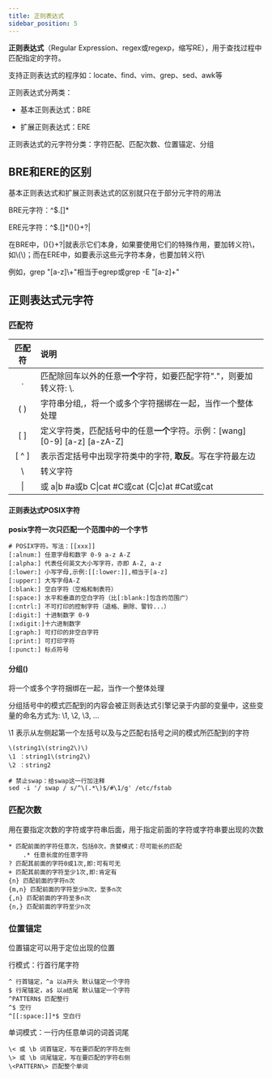 ```yaml
---
title: 正则表达式
sidebar_position: 5
---
```




**正则表达式**（Regular Expression、regex或regexp，缩写RE），用于查找过程中匹配指定的字符。

支持正则表达式的程序如：locate、find、vim、grep、sed、awk等

正则表达式分两类：

- 基本正则表达式：BRE 

- 扩展正则表达式：ERE

  

正则表达式的元字符分类：字符匹配、匹配次数、位置锚定、分组

## BRE和ERE的区别

基本正则表达式和扩展正则表达式的区别就只在于部分元字符的用法

BRE元字符：^$.[]*

ERE元字符：^$.[]*(){}+?|

在BRE中，(){}+?|就表示它们本身，如果要使用它们的特殊作用，要加转义符\，如\\(\\)；而在ERE中，如要表示这些元字符本身，也要加转义符\\

例如，grep "[a-z]\\+"相当于egrep或grep -E "[a-z]+"

## 正则表达式元字符

### 匹配符

| 匹配符 | 说明                                                         |
| :----: | :----------------------------------------------------------- |
|   .    | 匹配除回车以外的任意**一个**字符，如要匹配字符"."，则要加转义符: \\. |
|  ( )   | 字符串分组,，将一个或多个字符捆绑在一起，当作一个整体处理    |
|  [ ]   | 定义字符类，匹配括号中的任意**一个**字符。示例：[wang]   [0-9]   [a-z]   [a-zA-Z] |
| [ ^ ]  | 表示否定括号中出现字符类中的字符, **取反**。写在字符最左边   |
|   \    | 转义字符                                                     |
|   \|   | 或   a\|b #a或b    C\|cat #C或cat     (C\|c)at #Cat或cat     |

#### 正则表达式POSIX字符

**posix字符一次只匹配一个范围中的一个字节**

```
# POSIX字符。写法：[[xxx]]
[:alnum:] 任意字母和数字 0-9 a-z A-Z
[:alpha:] 代表任何英文大小写字符，亦即 A-Z, a-z
[:lower:] 小写字母,示例:[[:lower:]],相当于[a-z]
[:upper:] 大写字母A-Z
[:blank:] 空白字符（空格和制表符）
[:space:] 水平和垂直的空白字符（比[:blank:]包含的范围广）
[:cntrl:] 不可打印的控制字符（退格、删除、警铃...）
[:digit:] 十进制数字 0-9
[:xdigit:]十六进制数字
[:graph:] 可打印的非空白字符
[:print:] 可打印字符
[:punct:] 标点符号
```



#### 分组()

将一个或多个字符捆绑在一起，当作一个整体处理

分组括号中的模式匹配到的内容会被正则表达式引擎记录于内部的变量中，这些变量的命名方式为: \1,  \2, \3, ...

\1 表示从左侧起第一个左括号以及与之匹配右括号之间的模式所匹配到的字符

```shell
\(string1\(string2\)\)
\1 ：string1\(string2\)
\2 ：string2
```

```shell
# 禁止swap：给swap这一行加注释
sed -i '/ swap / s/^\(.*\)$/#\1/g' /etc/fstab
```



### 匹配次数 

用在要指定次数的字符或字符串后面，用于指定前面的字符或字符串要出现的次数

```
* 匹配前面的字符任意次，包括0次，贪婪模式：尽可能长的匹配
	.* 任意长度的任意字符
? 匹配其前面的字符0或1次,即:可有可无
+ 匹配其前面的字符至少1次,即:肯定有
{n} 匹配前面的字符n次
{m,n} 匹配前面的字符至少m次，至多n次
{,n} 匹配前面的字符至多n次
{n,} 匹配前面的字符至少n次
```



### 位置锚定 

位置锚定可以用于定位出现的位置

行模式：行首行尾字符

```
^ 行首锚定，^a 以a开头 默认锚定一个字符
$ 行尾锚定，a$ 以a结尾 默认锚定一个字符
^PATTERN$ 匹配整行
^$ 空行
^[[:space:]]*$ 空白行
```

单词模式：一行内任意单词的词首词尾

```
\< 或 \b 词首锚定，写在要匹配的字符左侧
\> 或 \b 词尾锚定，写在要匹配的字符右侧
\<PATTERN\> 匹配整个单词
```

